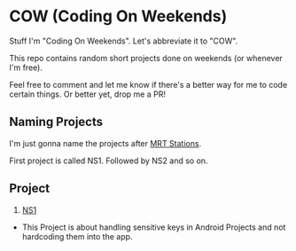 # COW (Coding On Weekends)
Stuff I'm "Coding On Weekends". Let's abbreviate it to "COW".

This repo contains random short projects done on weekends (or whenever I'm free).

Feel free to comment and let me know if there's a better way for me to code certain things. Or better yet, drop me a PR!

## Naming Projects ##
I'm just gonna name the projects after [MRT Stations](https://en.wikipedia.org/wiki/List_of_Singapore_MRT_stations).

First project is called NS1. Followed by NS2 and so on.

## Project ##

1. [NS1](/NS1)
  - This Project is about handling sensitive keys in Android Projects and not hardcoding them into the app.